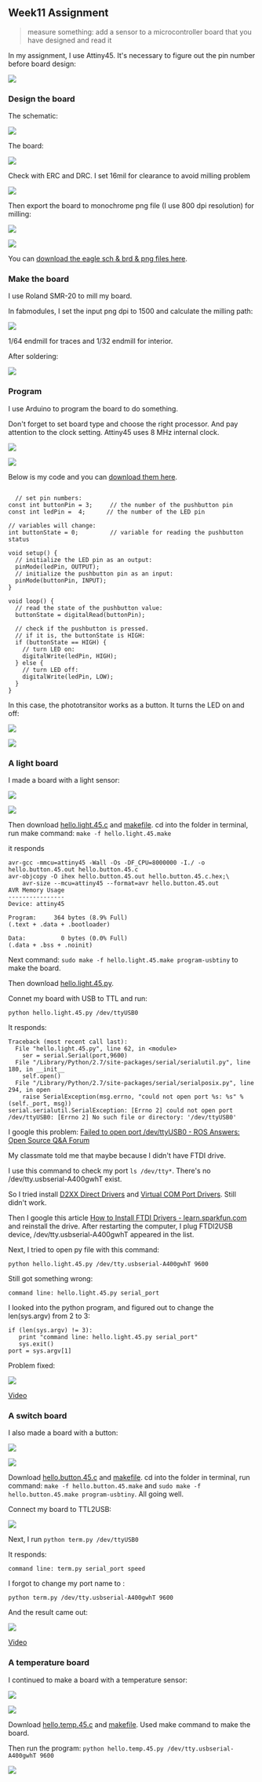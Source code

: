 ## Week11 Assignment

> measure something: add a sensor to a microcontroller board that you have designed and read it

In my assignment, I use Attiny45. It's necessary to figure out the pin number before board design:

![](http://7xjpra.com1.z0.glb.clouddn.com/attiny45.jpg)

### Design the board

The schematic:

![](http://7xjpra.com1.z0.glb.clouddn.com/week11-eagle-sch.png)

The board:

![](http://7xjpra.com1.z0.glb.clouddn.com/week11-eagle-brd.png)

Check with ERC and DRC. I set 16mil for clearance to avoid milling problem

![](http://7xjpra.com1.z0.glb.clouddn.com/setDRCclearance.png)

Then export the board to monochrome png file (I use 800 dpi resolution) for milling:

![](http://7xjpra.com1.z0.glb.clouddn.com/input-trace.png)

![](http://7xjpra.com1.z0.glb.clouddn.com/input-outline.png)

You can [download the eagle sch & brd & png files here](http://archive.fabacademy.org/archives/2016/fablabshenzhen/students/417/uploads/Week15EagleFiles.zip).

### Make the board


I use Roland SMR-20 to mill my board.

In fabmodules, I set the input png dpi to 1500 and calculate the milling path:

![](http://7xjpra.com1.z0.glb.clouddn.com/week11-fabmodule.png)

1/64 endmill for traces and 1/32 endmill for interior.

After soldering:

![](http://7xjpra.com1.z0.glb.clouddn.com/wee11-board.jpeg)

### Program

I use Arduino to program the board to do something.

Don't forget to set board type and choose the right processor. And pay attention to the clock setting. Attiny45 uses 8 MHz internal clock.

![](http://7xjpra.com1.z0.glb.clouddn.com/arduinosetting8m.png)

![](http://7xjpra.com1.z0.glb.clouddn.com/week11-arduino.png)

Below is my code and you can [download them here](http://archive.fabacademy.org/archives/2016/fablabshenzhen/students/417/uploads/Week11-code-myinput.ino).


```

  // set pin numbers:
const int buttonPin = 3;     // the number of the pushbutton pin
const int ledPin =  4;      // the number of the LED pin

// variables will change:
int buttonState = 0;         // variable for reading the pushbutton status

void setup() {
  // initialize the LED pin as an output:
  pinMode(ledPin, OUTPUT);
  // initialize the pushbutton pin as an input:
  pinMode(buttonPin, INPUT);
}

void loop() {
  // read the state of the pushbutton value:
  buttonState = digitalRead(buttonPin);

  // check if the pushbutton is pressed.
  // if it is, the buttonState is HIGH:
  if (buttonState == HIGH) {
    // turn LED on:
    digitalWrite(ledPin, HIGH);
  } else {
    // turn LED off:
    digitalWrite(ledPin, LOW);
  }
}
```

In this case, the phototransitor works as a button. It turns the LED on and off:

![](http://7xjpra.com1.z0.glb.clouddn.com/week11-on.jpeg)

![](http://7xjpra.com1.z0.glb.clouddn.com/week11-off.jpeg)

### A light board

I made a board with a light sensor:

![](http://7xjpra.com1.z0.glb.clouddn.com/hello.light.45.png)

![](http://7xjpra.com1.z0.glb.clouddn.com/week11mylightboard.jpeg)

Then download [hello.light.45.c](http://academy.cba.mit.edu/classes/input_devices/light/hello.light.45.c) and [makefile](http://academy.cba.mit.edu/classes/input_devices/light/hello.light.45.make). cd into the folder in terminal, run make command: ``make -f hello.light.45.make``


it responds

```
avr-gcc -mmcu=attiny45 -Wall -Os -DF_CPU=8000000 -I./ -o hello.button.45.out hello.button.45.c
avr-objcopy -O ihex hello.button.45.out hello.button.45.c.hex;\
	avr-size --mcu=attiny45 --format=avr hello.button.45.out
AVR Memory Usage
----------------
Device: attiny45

Program:     364 bytes (8.9% Full)
(.text + .data + .bootloader)

Data:          0 bytes (0.0% Full)
(.data + .bss + .noinit)
```

Next command: ``sudo make -f hello.light.45.make program-usbtiny`` to make the board.

Then download [hello.light.45.py](http://academy.cba.mit.edu/classes/input_devices/light/hello.light.45.py).

Connet my board with USB to TTL and run:

``python hello.light.45.py /dev/ttyUSB0``

It responds:

```
Traceback (most recent call last):
  File "hello.light.45.py", line 62, in <module>
    ser = serial.Serial(port,9600)
  File "/Library/Python/2.7/site-packages/serial/serialutil.py", line 180, in __init__
    self.open()
  File "/Library/Python/2.7/site-packages/serial/serialposix.py", line 294, in open
    raise SerialException(msg.errno, "could not open port %s: %s" % (self._port, msg))
serial.serialutil.SerialException: [Errno 2] could not open port /dev/ttyUSB0: [Errno 2] No such file or directory: '/dev/ttyUSB0'
```

I google this problem: [Failed to open port /dev/ttyUSB0 - ROS Answers: Open Source Q&A Forum](http://answers.ros.org/question/41275/failed-to-open-port-devttyusb0/)

My classmate told me that maybe because I didn't have FTDI drive. 

I use this command to check my port ``ls /dev/tty*``. There's no /dev/tty.usbserial-A400gwhT exist.

So I tried install [D2XX Direct Drivers](http://www.ftdichip.com/Drivers/D2XX.htm) and [Virtual COM Port Drivers](http://www.ftdichip.com/Drivers/VCP.htm). Still didn't work.

Then I google this article [How to Install FTDI Drivers - learn.sparkfun.com](https://learn.sparkfun.com/tutorials/how-to-install-ftdi-drivers/all#mac) and reinstall the drive. After restarting the computer, I plug FTDI2USB device,  /dev/tty.usbserial-A400gwhT appeared in the list.

Next, I tried to open py file with this command:

``python hello.light.45.py /dev/tty.usbserial-A400gwhT 9600``

Still got something wrong:

``command line: hello.light.45.py serial_port``

I looked into the python program, and figured out to change the len(sys.argv) from 2 to 3:

```
if (len(sys.argv) != 3):
   print "command line: hello.light.45.py serial_port"
   sys.exit()
port = sys.argv[1]
```
Problem fixed:

![](http://7xjpra.com1.z0.glb.clouddn.com/WeChat_1464706293.jpeg)

[Video](https://youtu.be/GiuYhmkRabA)

### A switch board

I also made a board with a button:

![](http://7xjpra.com1.z0.glb.clouddn.com/hello.button.45.png)

![](http://7xjpra.com1.z0.glb.clouddn.com/week11myswitchboard.jpeg)

Download [hello.button.45.c](http://academy.cba.mit.edu/classes/input_devices/button/hello.button.45.c) and [makefile](http://academy.cba.mit.edu/classes/input_devices/button/hello.button.45.make). cd into the folder in terminal, run command: ``make -f hello.button.45.make`` and ``sudo make -f hello.button.45.make program-usbtiny``. All going well.

Connect my board to TTL2USB:

![](http://7xjpra.com1.z0.glb.clouddn.com/WeChat_1464706284.jpeg)

Next, I run ``python term.py /dev/ttyUSB0``

It responds:

``command line: term.py serial_port speed``

I forgot to change my port name to :

``python term.py /dev/tty.usbserial-A400gwhT 9600``

And the result came out:

![](http://7xjpra.com1.z0.glb.clouddn.com/WeChat_1464706285.jpeg)

[Video](https://youtu.be/WI6ty3sx18U)

### A temperature board

I continued to make a board with a temperature sensor:

![](http://7xjpra.com1.z0.glb.clouddn.com/hello.temp.45.png)

![](http://7xjpra.com1.z0.glb.clouddn.com/week11mytempboard.jpeg)

Download [hello.temp.45.c](http://academy.cba.mit.edu/classes/input_devices/temp/hello.temp.45.c) and [makefile](http://academy.cba.mit.edu/classes/input_devices/temp/hello.temp.45.make). Used make command to make the board.

Then run the program: ``python hello.temp.45.py /dev/tty.usbserial-A400gwhT 9600``

![](http://7xjpra.com1.z0.glb.clouddn.com/WeChat_1464706291.jpeg)
